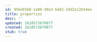```yaml
---
id: 956e0168-1a88-49a3-bdd1-3dd2e12b44ee
title: properties
desc: ''
updated: 1618573870877
created: 1618573870877
stub: true
---
```


